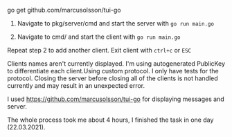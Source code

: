 go get github.com/marcusolsson/tui-go


1. Navigate to pkg/server/cmd and start the server with `go run main.go`

2. Navigate to cmd/ and start the client with `go run main.go`

Repeat step 2 to add another client. Exit client with `ctrl+c` or `ESC` 


Clients names aren't currently displayed. I'm using autogenerated PublicKey to differentiate each client.Using custom protocol. I only have tests for the protocol.
Closing the server before closing all of the clients is not handled currently and may result in an unexpected error.


I used https://github.com/marcusolsson/tui-go for displaying messages and server.

The whole process took me about 4 hours, I finished the task in one day (22.03.2021).